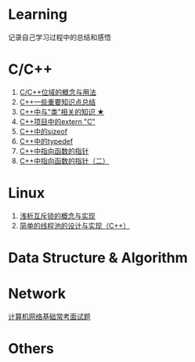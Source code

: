 # Learning
记录自己学习过程中的总结和感悟

# C/C++

1. [C/C++位域的概念与用法](./C++/C位域.md)
2. [C++一些重要知识点总结](./C++/C++知识点总结.md)
3. [C++中与"类"相关的知识 ★](./C++/C++与类有关的注意事项总结.md)
4. [C++项目中的extern "C"](./C++/C++项目中的externC.md)
5. [C++中的sizeof](./C++/C++sizeof()和一道面试题.md)
6. [C++中的typedef](./C++/C++typedef用法小结.md)
7. [C++中指向函数的指针](./C++/C++指向函数的指针.md)
8. [C++中指向函数的指针（二）](./C++/C++指向函数的指针（二）.md)

# Linux

1. [浅析互斥锁的概念与实现](./Linux/互斥锁的实现.md)
2. [简单的线程池的设计与实现（C++）](./Linux/简单线程池的实现C++.md)

# Data Structure & Algorithm



# Network

[计算机网络基础常考面试题](./Network/计算机网络基础常考面试题.md)

# Others
